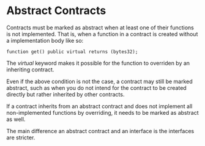 # Abstract Contracts

Contracts must be marked as abstract when at least one of their functions is not implemented. That is, when a function in a contract is created without a implementation body like so:

```sol
function get() public virtual returns (bytes32);
```

The *virtual* keyword makes it possible for the function to overriden by an inheriting contract.

Even if the above condition is not the case, a contract may still be marked abstract, such as when you do not intend for the contract to be created directly but rather inherited by other contracts.

If a contract inherits from an abstract contract and does not implement all non-implemented functions by overriding, it needs to be marked as abstract as well.

The main difference an abstract contract and an interface is the interfaces are stricter.
